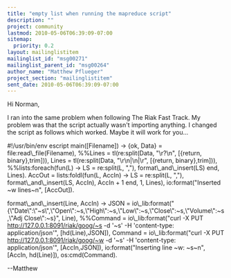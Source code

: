 ```yaml
---
title: "empty list when running the mapreduce script"
description: ""
project: community
lastmod: 2010-05-06T06:39:09-07:00
sitemap:
  priority: 0.2
layout: mailinglistitem
mailinglist_id: "msg00271"
mailinglist_parent_id: "msg00264"
author_name: "Matthew Pflueger"
project_section: "mailinglistitem"
sent_date: 2010-05-06T06:39:09-07:00
---
```



Hi Norman,

I ran into the same problem when following The Riak Fast Track. My
problem was that the script actually wasn't importing anything. I
changed the script as follows which worked. Maybe it will work for
you...

#!/usr/bin/env escript
main([Filename]) -&gt;
 {ok, Data} = file:read\\_file(Filename),
 %%Lines = tl(re:split(Data, "\\r?\\n", [{return, binary},trim])),
 Lines = tl(re:split(Data, "\\r\\n|\\n|\\r", [{return, binary},trim])),
 %%lists:foreach(fun(L) -&gt; LS = re:split(L, ","),
format\\_and\\_insert(LS) end, Lines).
 AccOut = lists:foldl(fun(L, AccIn) -&gt; LS = re:split(L, ","),
format\\_and\\_insert(LS, AccIn), AccIn + 1 end, 1, Lines),
 io:format("Inserted ~w lines~n", [AccOut]).

format\\_and\\_insert(Line, AccIn) -&gt;
 JSON = 
io\\_lib:format("{\\"Date\\":\\"~s\\",\\"Open\\":~s,\\"High\\":~s,\\"Low\\":~s,\\"Close\\":~s,\\"Volume\\":~s,\\"Adj
Close\\":~s}", Line),
 %%Command = io\\_lib:format("curl -X PUT
http://127.0.0.1:8091/riak/goog/~s -d '~s' -H 'content-type:
application/json'", [hd(Line),JSON]),
 Command = io\\_lib:format("curl -X PUT
http://127.0.0.1:8091/riak/goog/~w -d '~s' -H 'content-type:
application/json'", [AccIn,JSON]),
 io:format("Inserting line ~w: ~s~n", [AccIn, hd(Line)]),
 os:cmd(Command).


--Matthew

